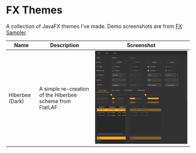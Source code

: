 # FX Themes

A collection of JavaFX themes I've made. Demo screenshots are from [FX Sampler](https://github.com/Col-E/FxSampler).

| Name            | Description                                              | Screenshot                    |
| --------------- | -------------------------------------------------------- | ----------------------------- |
| Hiberbee (Dark) | A simple re-creation of the Hiberbee scheme from FlatLAF | ![img](hiberbee/hiberbee.png) |

